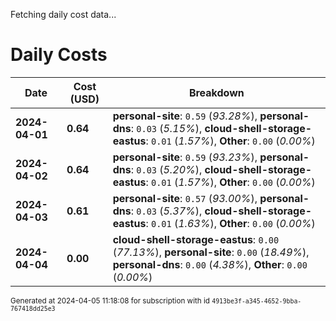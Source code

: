Fetching daily cost data...
# Daily Costs

| Date | Cost (USD) | Breakdown |
|------|----------------|-----------|
| **2024-04-01** | **0.64** | **personal-site**: `0.59` (_93.28%_), **personal-dns**: `0.03` (_5.15%_), **cloud-shell-storage-eastus**: `0.01` (_1.57%_), **Other**: `0.00` (_0.00%_) |
| **2024-04-02** | **0.64** | **personal-site**: `0.59` (_93.23%_), **personal-dns**: `0.03` (_5.20%_), **cloud-shell-storage-eastus**: `0.01` (_1.57%_), **Other**: `0.00` (_0.00%_) |
| **2024-04-03** | **0.61** | **personal-site**: `0.57` (_93.00%_), **personal-dns**: `0.03` (_5.37%_), **cloud-shell-storage-eastus**: `0.01` (_1.63%_), **Other**: `0.00` (_0.00%_) |
| **2024-04-04** | **0.00** | **cloud-shell-storage-eastus**: `0.00` (_77.13%_), **personal-site**: `0.00` (_18.49%_), **personal-dns**: `0.00` (_4.38%_), **Other**: `0.00` (_0.00%_) |


<sup>Generated at 2024-04-05 11:18:08 for subscription with id `4913be3f-a345-4652-9bba-767418dd25e3`</sup>
